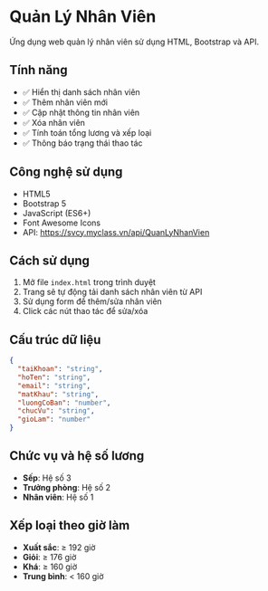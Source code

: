 # Quản Lý Nhân Viên

Ứng dụng web quản lý nhân viên sử dụng HTML, Bootstrap và API.

## Tính năng

- ✅ Hiển thị danh sách nhân viên
- ✅ Thêm nhân viên mới
- ✅ Cập nhật thông tin nhân viên
- ✅ Xóa nhân viên
- ✅ Tính toán tổng lương và xếp loại
- ✅ Thông báo trạng thái thao tác

## Công nghệ sử dụng

- HTML5
- Bootstrap 5
- JavaScript (ES6+)
- Font Awesome Icons
- API: https://svcy.myclass.vn/api/QuanLyNhanVien

## Cách sử dụng

1. Mở file `index.html` trong trình duyệt
2. Trang sẽ tự động tải danh sách nhân viên từ API
3. Sử dụng form để thêm/sửa nhân viên
4. Click các nút thao tác để sửa/xóa

## Cấu trúc dữ liệu

```json
{
  "taiKhoan": "string",
  "hoTen": "string", 
  "email": "string",
  "matKhau": "string",
  "luongCoBan": "number",
  "chucVu": "string",
  "gioLam": "number"
}
```

## Chức vụ và hệ số lương

- **Sếp**: Hệ số 3
- **Trưởng phòng**: Hệ số 2  
- **Nhân viên**: Hệ số 1

## Xếp loại theo giờ làm

- **Xuất sắc**: ≥ 192 giờ
- **Giỏi**: ≥ 176 giờ
- **Khá**: ≥ 160 giờ
- **Trung bình**: < 160 giờ
